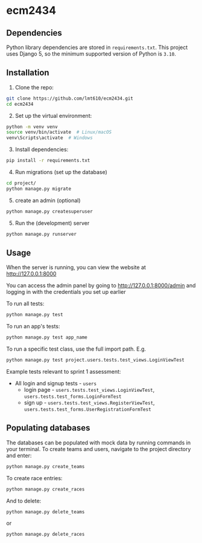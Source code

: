 # ecm2434

## Dependencies
Python library dependencies are stored in `requirements.txt`. This project
uses Django 5, so the minimum supported version of Python is `3.10`.

## Installation
1. Clone the repo:
```sh
git clone https://github.com/lmt610/ecm2434.git
cd ecm2434
```

2. Set up the virtual environment:
```sh
python -m venv venv
source venv/bin/activate  # Linux/macOS
venv\Scripts\activate  # Windows
```

3. Install dependencies:
```sh
pip install -r requirements.txt
```

4. Run migrations (set up the database)
```sh
cd project/
python manage.py migrate
```

5. create an admin (optional)
```sh
python manage.py createsuperuser
```

5. Run the (development) server
```sh
python manage.py runserver
```

## Usage
When the server is running, you can view the website at http://127.0.0.1:8000

You can access the admin panel by going to http://127.0.0.1:8000/admin and logging in with the credentials
you set up earlier

To run all tests:
```sh
python manage.py test
```

To run an app's tests:
```sh
python manage.py test app_name
```

To run a specific test class, use the full import path. E.g.
```sh
python manage.py test project.users.tests.test_views.LoginViewTest
```

Example tests relevant to sprint 1 assessment:
- All login and signup tests - `users`
    - login page - `users.tests.test_views.LoginViewTest`, `users.tests.test_forms.LoginFormTest`
    - sign up    - `users.tests.test_views.RegisterViewTest`, `users.tests.test_forms.UserRegistrationFormTest`




## Populating databases
The databases can be populated with mock data by running commands in your terminal.
To create teams and users, navigate to the project directory and enter:
```sh
python manage.py create_teams
```

To create race entries:
```sh
python manage.py create_races
```
And to delete:
```sh
python manage.py delete_teams
```
or
```sh
python manage.py delete_races
```
